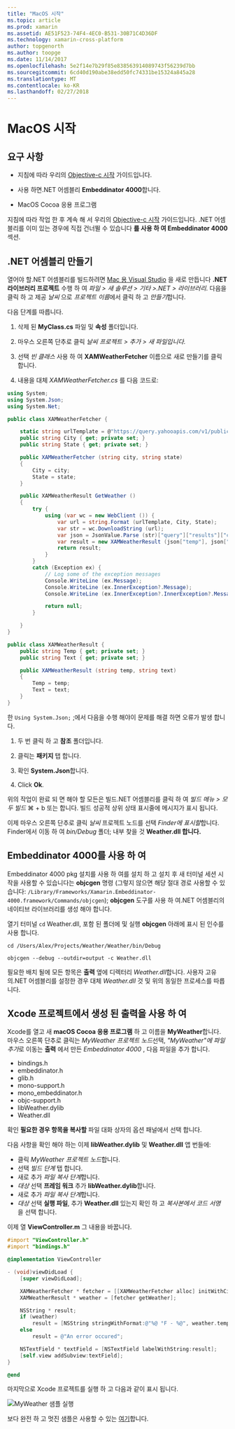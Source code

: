 ```yaml
---
title: "MacOS 시작"
ms.topic: article
ms.prod: xamarin
ms.assetid: AE51F523-74F4-4EC0-B531-30B71C4D36DF
ms.technology: xamarin-cross-platform
author: topgenorth
ms.author: toopge
ms.date: 11/14/2017
ms.openlocfilehash: 5e2f14e7b29f85e838563914089743f56239d7bb
ms.sourcegitcommit: 6cd40d190abe38edd50fc74331be15324a845a28
ms.translationtype: MT
ms.contentlocale: ko-KR
ms.lasthandoff: 02/27/2018
---
```

# <a name="getting-started-with-macos"></a>MacOS 시작


## <a name="what-you-will-need"></a>요구 사항

* 지침에 따라 우리의 [Objective-c 시작](~/tools/dotnet-embedding/get-started/objective-c/index.md) 가이드입니다.

* 사용 하면.NET 어셈블리 **Embeddinator 4000**합니다.

* MacOS Cocoa 응용 프로그램

지침에 따라 작업 한 후 계속 해 서 우리의 [Objective-c 시작](~/tools/dotnet-embedding/get-started/objective-c/index.md) 가이드입니다. .NET 어셈블리를 이미 있는 경우에 직접 건너뛸 수 있습니다 **를 사용 하 여 Embeddinator 4000** 섹션.

## <a name="creating-a-net-assembly"></a>.NET 어셈블리 만들기

열어야 할.NET 어셈블리를 빌드하려면 [Mac 용 Visual Studio](https://www.visualstudio.com/vs/visual-studio-mac/) 을 새로 만듭니다 **.NET 라이브러리 프로젝트** 수행 하 여 *파일 > 새 솔루션 > 기타 >.NET > 라이브러리*. 다음을 클릭 하 고 제공 *날씨* 으로 *프로젝트 이름*에서 클릭 하 고 *만들기*합니다.

다음 단계를 따릅니다.

1. 삭제 된 **MyClass.cs** 파일 및 **속성** 폴더입니다.

2. 마우스 오른쪽 단추로 클릭 *날씨 프로젝트 > 추가 > 새 파일입니다.*

3. 선택 *빈 클래스* 사용 하 여 **XAMWeatherFetcher** 이름으로 새로 만들기를 클릭 합니다.

4. 내용을 대체 *XAMWeatherFetcher.cs* 를 다음 코드로:

```csharp
using System;
using System.Json;
using System.Net;

public class XAMWeatherFetcher {

    static string urlTemplate = @"https://query.yahooapis.com/v1/public/yql?q=select%20item.condition%20from%20weather.forecast%20where%20woeid%20in%20(select%20woeid%20from%20geo.places(1)%20where%20text%3D%22{0}%2C%20{1}%22)&format=json&env=store%3A%2F%2Fdatatables.org%2Falltableswithkeys";
    public string City { get; private set; }
    public string State { get; private set; }

    public XAMWeatherFetcher (string city, string state)
    {
        City = city;
        State = state;
    }

    public XAMWeatherResult GetWeather ()
    {
        try {
            using (var wc = new WebClient ()) {
                var url = string.Format (urlTemplate, City, State);
                var str = wc.DownloadString (url);
                var json = JsonValue.Parse (str)["query"]["results"]["channel"]["item"]["condition"];
                var result = new XAMWeatherResult (json["temp"], json["text"]);
                return result;
            }
        }
        catch (Exception ex) {
            // Log some of the exception messages
            Console.WriteLine (ex.Message);
            Console.WriteLine (ex.InnerException?.Message);
            Console.WriteLine (ex.InnerException?.InnerException?.Message);

            return null;
        }

    }
}

public class XAMWeatherResult {
    public string Temp { get; private set; }
    public string Text { get; private set; }

    public XAMWeatherResult (string temp, string text)
    {
        Temp = temp;
        Text = text;
    }
}
```

한 `Using System.Json;` ;에서 다음을 수행 해야이 문제를 해결 하면 오류가 발생 합니다.

1. 두 번 클릭 하 고 **참조** 폴더입니다.

2. 클릭는 **패키지** 탭 합니다.

3. 확인 **System.Json**합니다.

4. Click **Ok**.

위의 작업이 완료 되 면 해야 할 모든은 빌드.NET 어셈블리를 클릭 하 여 *빌드 메뉴 > 모두 빌드* ⌘ + b 또는 합니다. 빌드 성공적 상위 상태 표시줄에 메시지가 표시 됩니다.

이제 마우스 오른쪽 단추로 클릭 *날씨* 프로젝트 노드를 선택 *Finder에 표시할*합니다. Finder에서 이동 하 여 *bin/Debug* 폴더; 내부 찾을 것 **Weather.dll 합니다.**

## <a name="using-embeddinator-4000"></a>Embeddinator 4000를 사용 하 여

Embeddinator 4000 pkg 설치를 사용 하 여를 설치 하 고 설치 후 새 터미널 세션 시작을 사용할 수 있습니다는 **objcgen** 명령 (그렇지 않으면 해당 절대 경로 사용할 수 있습니다: `/Library/Frameworks/Xamarin.Embeddinator-4000.framework/Commands/objcgen`); **objcgen** 도구를 사용 하 여.NET 어셈블리의 네이티브 라이브러리를 생성 해야 합니다.

열기 터미널 `cd` Weather.dll, 포함 된 폴더에 및 실행 **objcgen** 아래에 표시 된 인수를 사용 합니다.

```shell
cd /Users/Alex/Projects/Weather/Weather/bin/Debug

objcgen --debug --outdir=output -c Weather.dll
```

필요한 배치 될에 모든 항목은 **출력** 옆에 디렉터리 *Weather.dll*합니다. 사용자 고유의.NET 어셈블리를 설정한 경우 대체 *Weather.dll* 것 및 위의 동일한 프로세스를 따릅니다.

## <a name="using-the-generated-output-in-an-xcode-project"></a>Xcode 프로젝트에서 생성 된 출력을 사용 하 여

Xcode를 열고 새 **macOS Cocoa 응용 프로그램** 하 고 이름을 **MyWeather**합니다. 마우스 오른쪽 단추로 클릭는 *MyWeather 프로젝트 노드*선택, *"MyWeather"에 파일 추가*로 이동는 **출력** 에서 만든 *Embeddinator 4000* , 다음 파일을 추가 합니다.

* bindings.h
* embeddinator.h
* glib.h
* mono-support.h
* mono_embeddinator.h
* objc-support.h
* libWeather.dylib
* Weather.dll

확인 **필요한 경우 항목을 복사할** 파일 대화 상자의 옵션 패널에서 선택 합니다.

다음 사항을 확인 해야 하는 이제 **libWeather.dylib** 및 **Weather.dll** 앱 번들에:

* 클릭 *MyWeather 프로젝트 노드*합니다.
* 선택 *빌드 단계* 탭 합니다.
* 새로 추가 *파일 복사 단계*합니다.
* *대상* 선택 **프레임 워크** 추가 **libWeather.dylib**합니다.
* 새로 추가 *파일 복사 단계*합니다.
* *대상* 선택 **실행 파일**, 추가 **Weather.dll** 있는지 확인 하 고 *복사본에서 코드 서명* 을 선택 합니다.

이제 열 **ViewController.m** 그 내용을 바꿉니다.

```objective-c
#import "ViewController.h"
#import "bindings.h"

@implementation ViewController

- (void)viewDidLoad {
    [super viewDidLoad];

    XAMWeatherFetcher * fetcher = [[XAMWeatherFetcher alloc] initWithCity:@"Boston" state:@"MA"];
    XAMWeatherResult * weather = [fetcher getWeather];

    NSString * result;
    if (weather)
        result = [NSString stringWithFormat:@"%@ °F - %@", weather.temp, weather.text];
    else
        result = @"An error occured";

    NSTextField * textField = [NSTextField labelWithString:result];
    [self.view addSubview:textField];
}

@end
```

마지막으로 Xcode 프로젝트를 실행 하 고 다음과 같이 표시 됩니다.

![MyWeather 샘플 실행](macos-images/weather-from-csharp-macos.png)

보다 완전 하 고 멋진 샘플은 사용할 수 있는 [여기](https://github.com/mono/Embeddinator-4000/tree/objc/samples/mac/weather)합니다.
